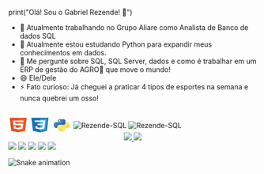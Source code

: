 print("Olá! Sou o Gabriel Rezende! 👋")

<!--        -->
<link rel="stylesheet" href="https://cdn.jsdelivr.net/gh/devicons/devicon@v2.15.1/devicon.min.css">
          
- 🔭 Atualmente trabalhando no Grupo Aliare como Analista de Banco de dados SQL
- 🌱 Atualmente estou estudando Python para expandir meus conhecimentos em dados.
- 💬 Me pergunte sobre SQL, SQL Server, dados e como é trabalhar em um ERP de gestão do AGRO🌱 que move o mundo!
- 😄 Ele/Dele
- ⚡ Fato curioso: Já cheguei a praticar 4 tipos de esportes na semana e nunca quebrei um osso!
<div style="display: inline_block"><br>
  <img align="center" alt="Rezende-HTML" height="30" width="40" src="https://raw.githubusercontent.com/devicons/devicon/master/icons/html5/html5-original.svg">
  <img align="center" alt="Rezende-CSS" height="30" width="40" src="https://raw.githubusercontent.com/devicons/devicon/master/icons/css3/css3-original.svg">
  <img align="center" alt="Rezende-Python" height="30" width="40" src="https://raw.githubusercontent.com/devicons/devicon/master/icons/python/python-original.svg">
  <img align="center" alt="Rezende-SQL" height="30" width="40" src="https://cdn.jsdelivr.net/gh/devicons/devicon/icons/microsoftsqlserver/microsoftsqlserver-plain-wordmark.svg"> 
    <img align="center" alt="Rezende-SQL" height="30" width="40" src="https://img.icons8.com/color/344/javascript--v1.png"> 
</div>

<div align="center">
  <a href="https://github.com/reznd">
  <img height="180em" src="https://github-readme-stats.vercel.app/api?username=reznd&show_icons=true&theme=dark&include_all_commits=true&count_private=true"/>
  <img height="180em" src="https://github-readme-stats.vercel.app/api/top-langs/?username=reznd&layout=compact&langs_count=7&theme=dark"/>
</div>


  
  <div> 
  <a href="https://www.youtube.com/channel/UCja7g02AkVU_ojnGY3T3I-Q" target="_blank"><img src="https://img.shields.io/badge/YouTube-FF0000?style=for-the-badge&logo=youtube&logoColor=white" target="_blank"></a>
  <a href="https://www.instagram.com/ogrezende/" target="_blank"><img src="https://img.shields.io/badge/-Instagram-%23E4405F?style=for-the-badge&logo=instagram&logoColor=white" target="_blank"></a>
 <a href="https://discord.gg/Rezende#4464" target="_blank"><img src="https://img.shields.io/badge/Discord-7289DA?style=for-the-badge&logo=discord&logoColor=white" target="_blank"></a> 
  <a href = "mailto:gabriel999rv@gmail.com"><img src="https://img.shields.io/badge/-Gmail-%23333?style=for-the-badge&logo=gmail&logoColor=white" target="_blank"></a>
  <a href="https://www.linkedin.com/in/gabriel-rezend3/" target="_blank"><img src="https://img.shields.io/badge/-LinkedIn-%230077B5?style=for-the-badge&logo=linkedin&logoColor=white" target="_blank"></a> 
 
  ![Snake animation](https://github.com/reznd/reznd/blob/output/github-contribution-grid-snake.svg)
 
</div>
          
